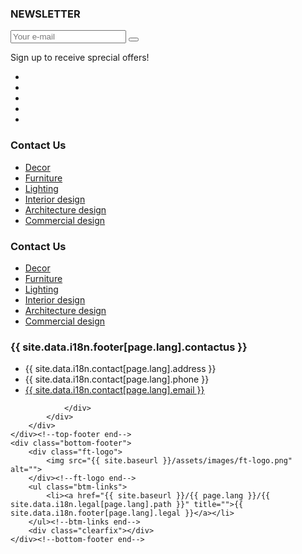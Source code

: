 
<div class="container">
    <div class="top-footer">
        <div class="row">
            <div class="col-lg-6 col-md-12">
                <div class="widget widget-info">
                    <h3 class="widget-title">NEWSLETTER</h3>
                    <form class="widget-form">
                        <input type="text" name="email" placeholder="Your e-mail">
                        <button type="submit"><i class="la la-arrow-right"></i></button>
                    </form>
                    <span>Sign up to receive sprecial offers!</span>
                    <ul class="social-links">
                        <li><a href="https://www.pinterest.fr/carolinesebrien94/" title="" target="_blank"><i class="fab fa-pinterest-p"></i></a></li>
                        <li><a href="https://www.instagram.com/cs_interieurs/?hl=fr" title="" target="_blank"><i class="fab fa-instagram"></i></a></li>
                        <li><a href="#" title="" target="_blank"><i class="fab fa-facebook-f"></i></a></li>
                        <li><a href="#" title="" target="_blank"><i class="fab fa-linkedin"></i></a></li>
                        <li><a href="#" title="" target="_blank"><i class="fab fa-twitter"></i></a></li>
                    </ul><!--social-links end-->
                </div><!--widget-info end-->
            </div>
            <div class="col-lg-6 col-md-12">
                <div class="row">
                    <div class="col-lg-4 col-md-4 col-sm-6 col-12">
                        <div class="widget widget-category text-right">
                            <h3 class="widget-title">Contact Us</h3>
                            <ul class="ft-links">
                                <li><a href="#" title="">Decor</a></li>
                                <li><a href="#" title="">Furniture</a></li>
                                <li><a href="#" title="">Lighting</a></li>
                                <li><a href="#" title="">Interior design</a></li>
                                <li><a href="#" title="">Architecture design</a></li>
                                <li><a href="#" title="">Commercial design</a></li>
                            </ul><!--ft-links end-->
                        </div><!--widget-contact end-->
                    </div>
                    <div class="col-lg-4 col-md-4 col-sm-6 col-12">
                        <div class="widget widget-category text-right">
                            <h3 class="widget-title">Contact Us</h3>
                            <ul class="ft-links">
                                <li><a href="#" title="">Decor</a></li>
                                <li><a href="#" title="">Furniture</a></li>
                                <li><a href="#" title="">Lighting</a></li>
                                <li><a href="#" title="">Interior design</a></li>
                                <li><a href="#" title="">Architecture design</a></li>
                                <li><a href="#" title="">Commercial design</a></li>
                            </ul><!--ft-links end-->
                        </div><!--widget-contact end-->
                    </div>
                    <div class="col-lg-4 col-md-4 col-sm-6 col-12">
                        <div class="widget widget-contact text-right">
                            <h3 class="widget-title">{{ site.data.i18n.footer[page.lang].contactus }}</h3>
                            <ul class="ft-links">
                                <li>{{ site.data.i18n.contact[page.lang].address }}</li>
                                <li>{{ site.data.i18n.contact[page.lang].phone }}</li>
                                <li><a href="mailto:{{ site.data.i18n.contact[page.lang].email }}" title="">{{ site.data.i18n.contact[page.lang].email }}</a></li>
                            </ul><!--ft-links end-->
                        </div><!--widget-contact end-->
                    </div>
                    
                </div>
            </div>
        </div>
    </div><!--top-footer end-->
    <div class="bottom-footer">
        <div class="ft-logo">
            <img src="{{ site.baseurl }}/assets/images/ft-logo.png" alt="">
        </div><!--ft-logo end-->
        <ul class="btm-links">
            <li><a href="{{ site.baseurl }}/{{ page.lang }}/{{ site.data.i18n.legal[page.lang].path }}" title="">{{ site.data.i18n.footer[page.lang].legal }}</a></li>
        </ul><!--btm-links end-->
        <div class="clearfix"></div>
    </div><!--bottom-footer end-->
    
</div>